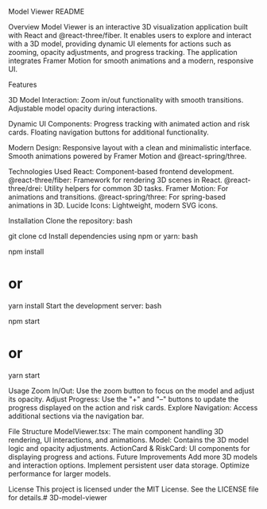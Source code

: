 Model Viewer README

Overview
Model Viewer is an interactive 3D visualization application built with React and @react-three/fiber. It enables users to explore and interact with a 3D model, providing dynamic UI elements for actions such as zooming, opacity adjustments, and progress tracking. The application integrates Framer Motion for smooth animations and a modern, responsive UI.

Features

3D Model Interaction:
Zoom in/out functionality with smooth transitions.
Adjustable model opacity during interactions.

Dynamic UI Components:
Progress tracking with animated action and risk cards.
Floating navigation buttons for additional functionality.

Modern Design:
Responsive layout with a clean and minimalistic interface.
Smooth animations powered by Framer Motion and @react-spring/three.

Technologies Used
React: Component-based frontend development.
@react-three/fiber: Framework for rendering 3D scenes in React.
@react-three/drei: Utility helpers for common 3D tasks.
Framer Motion: For animations and transitions.
@react-spring/three: For spring-based animations in 3D.
Lucide Icons: Lightweight, modern SVG icons.

Installation
Clone the repository:
bash

git clone <repository-url>
cd <repository-folder>
Install dependencies using npm or yarn:
bash

npm install
# or
yarn install
Start the development server:
bash

npm start
# or
yarn start

Usage
Zoom In/Out: Use the zoom button to focus on the model and adjust its opacity.
Adjust Progress: Use the "+" and "–" buttons to update the progress displayed on the action and risk cards.
Explore Navigation: Access additional sections via the navigation bar.

File Structure
ModelViewer.tsx: The main component handling 3D rendering, UI interactions, and animations.
Model: Contains the 3D model logic and opacity adjustments.
ActionCard & RiskCard: UI components for displaying progress and actions.
Future Improvements
Add more 3D models and interaction options.
Implement persistent user data storage.
Optimize performance for larger models.

License
This project is licensed under the MIT License. See the LICENSE file for details.# 3D-model-viewer
